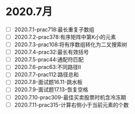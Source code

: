 # 2020.7月
- [ ] 2020.7.1-prac718:最长重复子数组
- [ ] 2020.7.2-prac378:有序矩阵中第K小的元素
- [ ] 2020.7.3-prac108:将有序数组转化为二叉搜索树
- [ ] 2020.7.4-prac32:最长有效括号
- [ ] 2020.7.5-prac44:通配符匹配
- [ ] 2020.7.6-prac63:不同路径II
- [ ] 2020.7.7-prac112:路径总和
- [ ] 2020.7.8-面试题16.11-跳水板
- [ ] 2020.7.9-面试题17.13-恢复空格
- [ ] 2020.7.10-prac309-最佳买卖股票时机含冷冻期
- [ ] 2020.7.11-prac315-计算右侧小于当前元素的个数